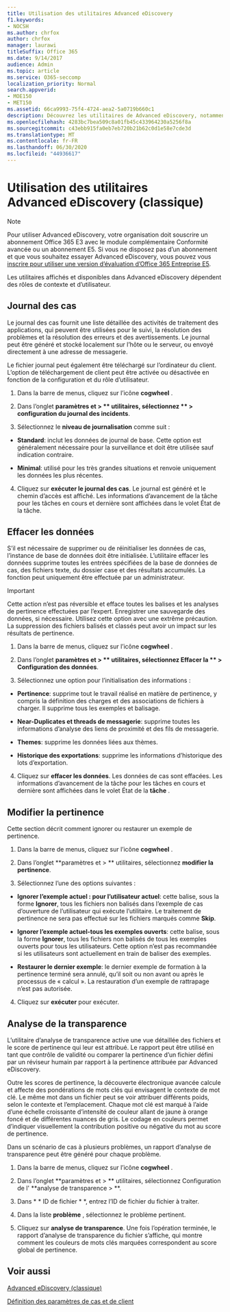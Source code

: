 ```yaml
---
title: Utilisation des utilitaires Advanced eDiscovery
f1.keywords:
- NOCSH
ms.author: chrfox
author: chrfox
manager: laurawi
titleSuffix: Office 365
ms.date: 9/14/2017
audience: Admin
ms.topic: article
ms.service: O365-seccomp
localization_priority: Normal
search.appverid:
- MOE150
- MET150
ms.assetid: 66ca9993-75f4-4724-aea2-5a0719b660c1
description: Découvrez les utilitaires de Advanced eDiscovery, notamment le journal des cas, les données claires, les erreurs de processus, la pertinence et l’analyse de la transparence.
ms.openlocfilehash: 4283bc7bea509c8a01fb45c433964230a5256f8a
ms.sourcegitcommit: c43ebb915fa0eb7eb720b21b62c0d1e58e7cde3d
ms.translationtype: MT
ms.contentlocale: fr-FR
ms.lasthandoff: 06/30/2020
ms.locfileid: "44936617"
---
```

# <a name="use-advanced-ediscovery-classic-utilities"></a>Utilisation des utilitaires Advanced eDiscovery (classique)

> [!NOTE]
> Pour utiliser Advanced eDiscovery, votre organisation doit souscrire un abonnement Office 365 E3 avec le module complémentaire Conformité avancée ou un abonnement E5. Si vous ne disposez pas d’un abonnement et que vous souhaitez essayer Advanced eDiscovery, vous pouvez vous [inscrire pour utiliser une version d’évaluation d’Office 365 Entreprise E5](https://go.microsoft.com/fwlink/p/?LinkID=698279). 
  
Les utilitaires affichés et disponibles dans Advanced eDiscovery dépendent des rôles de contexte et d’utilisateur.
  
## <a name="case-log"></a>Journal des cas

Le journal des cas fournit une liste détaillée des activités de traitement des applications, qui peuvent être utilisées pour le suivi, la résolution des problèmes et la résolution des erreurs et des avertissements. Le journal peut être généré et stocké localement sur l’hôte ou le serveur, ou envoyé directement à une adresse de messagerie.
  
Le fichier journal peut également être téléchargé sur l’ordinateur du client. L’option de téléchargement de client peut être activée ou désactivée en fonction de la configuration et du rôle d’utilisateur.
  
1. Dans la barre de menus, cliquez sur l’icône **cogwheel** . 
    
2. Dans l’onglet **paramètres et \> ** utilitaires, sélectionnez ** \> configuration du journal des incidents**.
    
3. Sélectionnez le **niveau de journalisation** comme suit : 
    
  - **Standard**: inclut les données de journal de base. Cette option est généralement nécessaire pour la surveillance et doit être utilisée sauf indication contraire.
    
  - **Minimal**: utilisé pour les très grandes situations et renvoie uniquement les données les plus récentes.
    
4. Cliquez sur **exécuter le journal des cas**. Le journal est généré et le chemin d’accès est affiché. Les informations d’avancement de la tâche pour les tâches en cours et dernière sont affichées dans le volet État de la tâche.
    
## <a name="clear-data"></a>Effacer les données

S’il est nécessaire de supprimer ou de réinitialiser les données de cas, l’instance de base de données doit être initialisée. L’utilitaire effacer les données supprime toutes les entrées spécifiées de la base de données de cas, des fichiers texte, du dossier case et des résultats accumulés. La fonction peut uniquement être effectuée par un administrateur.
  
> [!IMPORTANT]
> Cette action n’est pas réversible et efface toutes les balises et les analyses de pertinence effectuées par l’expert. Enregistrer une sauvegarde des données, si nécessaire. Utilisez cette option avec une extrême précaution. La suppression des fichiers balisés et classés peut avoir un impact sur les résultats de pertinence. 
  
1. Dans la barre de menus, cliquez sur l’icône **cogwheel** . 
    
2. Dans l’onglet **paramètres et \> ** utilitaires, sélectionnez Effacer la ** \> Configuration des données**.
    
3. Sélectionnez une option pour l’initialisation des informations :
    
  - **Pertinence**: supprime tout le travail réalisé en matière de pertinence, y compris la définition des charges et des associations de fichiers à charger. Il supprime tous les exemples et balisage.
    
  - **Near-Duplicates et threads de messagerie**: supprime toutes les informations d’analyse des liens de proximité et des fils de messagerie.
    
  - **Themes**: supprime les données liées aux thèmes.
    
  - **Historique des exportations**: supprime les informations d’historique des lots d’exportation.
    
4. Cliquez sur **effacer les données**. Les données de cas sont effacées. Les informations d’avancement de la tâche pour les tâches en cours et dernière sont affichées dans le volet État de la **tâche** . 
    
## <a name="modify-relevance"></a>Modifier la pertinence

Cette section décrit comment ignorer ou restaurer un exemple de pertinence.
  
1. Dans la barre de menus, cliquez sur l’icône **cogwheel** . 
    
2. Dans l’onglet **paramètres et \> ** utilitaires, sélectionnez **modifier la pertinence**.
    
3. Sélectionnez l’une des options suivantes : 
    
  - **Ignorer l’exemple actuel : pour l’utilisateur actuel**: cette balise, sous la forme **Ignorer**, tous les fichiers non balisés dans l’exemple de cas d’ouverture de l’utilisateur qui exécute l’utilitaire. Le traitement de pertinence ne sera pas effectué sur les fichiers marqués comme **Skip**.
    
  - **Ignorer l’exemple actuel-tous les exemples ouverts**: cette balise, sous la forme **Ignorer**, tous les fichiers non balisés de tous les exemples ouverts pour tous les utilisateurs. Cette option n’est pas recommandée si les utilisateurs sont actuellement en train de baliser des exemples.
    
  - **Restaurer le dernier exemple**: le dernier exemple de formation à la pertinence terminé sera annulé, qu’il soit ou non avant ou après le processus de « calcul ». La restauration d’un exemple de rattrapage n’est pas autorisée.
    
4. Cliquez sur **exécuter** pour exécuter. 
    
## <a name="transparency-analysis"></a>Analyse de la transparence

L’utilitaire d’analyse de transparence active une vue détaillée des fichiers et le score de pertinence qui leur est attribué. Le rapport peut être utilisé en tant que contrôle de validité ou comparer la pertinence d’un fichier défini par un réviseur humain par rapport à la pertinence attribuée par Advanced eDiscovery. 
  
Outre les scores de pertinence, la découverte électronique avancée calcule et affecte des pondérations de mots clés qui envisagent le contexte de mot clé. Le même mot dans un fichier peut se voir attribuer différents poids, selon le contexte et l’emplacement. Chaque mot clé est marqué à l’aide d’une échelle croissante d’intensité de couleur allant de jaune à orange foncé et de différentes nuances de gris. Le codage en couleurs permet d’indiquer visuellement la contribution positive ou négative du mot au score de pertinence. 
  
Dans un scénario de cas à plusieurs problèmes, un rapport d’analyse de transparence peut être généré pour chaque problème.
  
1. Dans la barre de menus, cliquez sur l’icône **cogwheel** . 
    
2. Dans l’onglet **paramètres et \> ** utilitaires, sélectionnez Configuration de l' **analyse de transparence \> **.
    
3. Dans * * ID de fichier * *, entrez l’ID de fichier du fichier à traiter.
    
4. Dans la liste **problème** , sélectionnez le problème pertinent. 
    
5. Cliquez sur **analyse de transparence**. Une fois l’opération terminée, le rapport d’analyse de transparence du fichier s’affiche, qui montre comment les couleurs de mots clés marquées correspondent au score global de pertinence.
    
## <a name="see-also"></a>Voir aussi

[Advanced eDiscovery (classique)](office-365-advanced-ediscovery.md)
  
[Définition des paramètres de cas et de client](define-case-and-tenant-settings-in-advanced-ediscovery.md)

